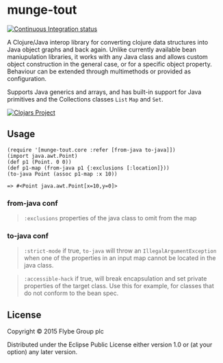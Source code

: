 # munge-tout

[![Continuous Integration status](https://travis-ci.org/flybe-dev/munge-tout.svg?branch=master)](http://travis-ci.org/munge-tout)

A Clojure/Java interop library for converting clojure data structures into
Java object graphs and back again.  Unlike currently available bean maniupulation
libraries, it works with any Java class and allows custom object construction in the
general case, or for a specific object property.  Behaviour can be extended through 
multimethods or provided as configuration.

Supports Java generics and arrays, and has built-in support for Java primitives and the
Collections classes `List` `Map` and `Set`.

[![Clojars Project](http://clojars.org/munge-tout/latest-version.svg)](http://clojars.org/munge-tout)

## Usage

```
(require '[munge-tout.core :refer [from-java to-java]])
(import java.awt.Point)
(def p1 (Point. 0 0))
(def p1-map (from-java p1 {:exclusions [:location]}))
(to-java Point (assoc p1-map :x 10))

=> #<Point java.awt.Point[x=10,y=0]>
```

### from-java conf

> `:exclusions` properties of the java class to omit from the map

### to-java conf
 
 > `:strict-mode` if true, `to-java` will throw an `IllegalArgumentException` when one of the properties in an input map cannot be located in the java class.
 
> `:accessible-hack` if true, will break encapsulation and set private properties of the target class.  Use this for example, for classes that do not conform to the bean spec.

## License

Copyright © 2015 Flybe Group plc

Distributed under the Eclipse Public License either version 1.0 or (at
your option) any later version.
